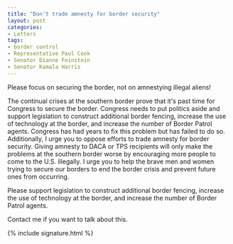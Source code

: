 ```yaml
---
title: "Don't trade amnesty for border security"
layout: post
categories:
- Letters
tags:
- border control
- Representative Paul Cook
- Senator Dianne Feinstein
- Senator Kamala Harris
---
```


Please focus on securing the border, not on amnestying illegal aliens!

The continual crises at the southern border prove that it's past time for Congress to secure the border. Congress needs to put politics aside and support legislation to construct additional border fencing, increase the use of technology at the border, and increase the number of Border Patrol agents. Congress has had years to fix this problem but has failed to do so. Additionally, I urge you to oppose efforts to trade amnesty for border security. Giving amnesty to DACA or TPS recipients will only make the problems at the southern border worse by encouraging more people to come to the U.S. illegally. I urge you to help the brave men and women trying to secure our borders to end the border crisis and prevent future ones from occurring.

Please support legislation to construct additional border fencing, increase the use of technology at the border, and increase the number of Border Patrol agents.

Contact me if you want to talk about this.

{% include signature.html %}
